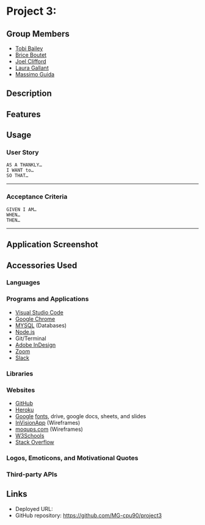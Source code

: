 # Project 3:

## Group Members
* [Tobi Bailey](https://github.com/tobi-bailey)
* [Brice Boutet](BBoutet1)
* [Joel Clifford](https://github.com/joel-clifford-bootcamp)
* [Laura Gallant](https://github.com/lauragallant)
* [Massimo Guida](https://github.com/MG-cpu90)

## Description


## Features


## Usage
### User Story
```
AS A THANKLY…
I WANT to… 
SO THAT… 

```
- - -

### Acceptance Criteria
```
GIVEN I AM…
WHEN…
THEN…

```
- - -

## Application Screenshot


## Accessories Used
### Languages


### Programs and Applications
* [Visual Studio Code](https://code.visualstudio.com/)
* [Google Chrome](http://www.google.com/chrome)
* [MYSQL](https://www.mysql.com/) (Databases)
* [Node.js](https://nodejs.org/en/)
* Git/Terminal
* [Adobe InDesign](https://www.adobe.com/products/indesign.html)
* [Zoom](http://www.zoom.us/)
* [Slack](https://slack.com/intl/en-ca/)

### Libraries


### Websites
* [GitHub](https://github.com/)
* [Heroku](https://www.heroku.com/)
* [Google](https://www.google.com) [fonts](https://fonts.google.com/), drive, google docs, sheets, and slides
* [InVisionApp](https://www.invisionapp.com/) (Wireframes)
* [moqups.com](https://moqups.com/) (Wireframes)
* [W3Schools](https://www.w3schools.com/)
* [Stack Overflow](https://stackoverflow.com/)

### Logos, Emoticons, and Motivational Quotes

### Third-party APIs 


## Links
* Deployed URL: 
* GitHub repository: https://github.com/MG-cpu90/project3